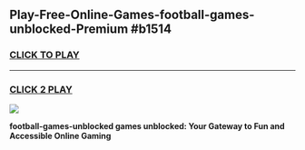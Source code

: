 
## Play-Free-Online-Games-football-games-unblocked-Premium #b1514
<h3>
<a href="https://premium.freeplayer.one?title=football-games-unblocked&ref=8M">CLICK TO PLAY</a></h3>
<hr>

<h3>
<a href="https://premium.freeplayer.one?title=football-games-unblocked&ref=8M">CLICK 2 PLAY</a>
  
</h3>

<a href="https://premium.freeplayer.one?title=football-games-unblocked&ref=8M"><img src="https://clearcache.store/games.png"></a>


**football-games-unblocked games unblocked: Your Gateway to Fun and Accessible Online Gaming**
